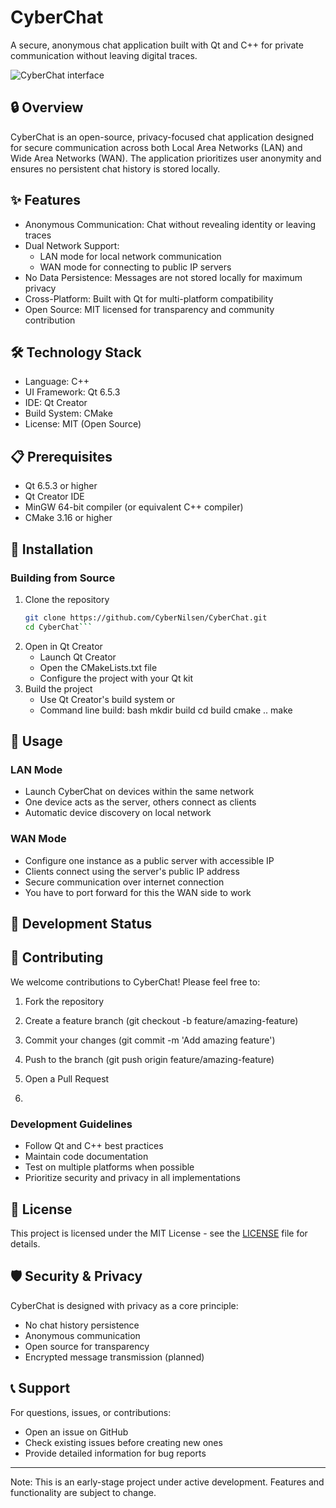 # CyberChat
A secure, anonymous chat application built with Qt and C++ for private communication without leaving digital traces.

![CyberChat interface](https://github.com/user-attachments/assets/4d6c9d34-ddc8-4199-a083-eeffedfc0160)

## 🔒 Overview
CyberChat is an open-source, privacy-focused chat application designed for secure communication across both Local Area Networks (LAN) and Wide Area Networks (WAN). The application prioritizes user anonymity and ensures no persistent chat history is stored locally.

## ✨ Features
- Anonymous Communication: Chat without revealing identity or leaving traces
- Dual Network Support: 
  - LAN mode for local network communication
  - WAN mode for connecting to public IP servers
- No Data Persistence: Messages are not stored locally for maximum privacy
- Cross-Platform: Built with Qt for multi-platform compatibility
- Open Source: MIT licensed for transparency and community contribution
  
## 🛠️ Technology Stack
- Language: C++
- UI Framework: Qt 6.5.3
- IDE: Qt Creator
- Build System: CMake
- License: MIT (Open Source)
  
## 📋 Prerequisites
- Qt 6.5.3 or higher
- Qt Creator IDE
- MinGW 64-bit compiler (or equivalent C++ compiler)
- CMake 3.16 or higher
  
## 🚀 Installation

### Building from Source
1. Clone the repository
   ```bash
   git clone https://github.com/CyberNilsen/CyberChat.git
   cd CyberChat```
   
2. Open in Qt Creator
   - Launch Qt Creator
   - Open the CMakeLists.txt file
   - Configure the project with your Qt kit
3. Build the project
   - Use Qt Creator's build system or
   - Command line build:
     bash
     mkdir build
     cd build
     cmake ..
     make
     
## 🎯 Usage

### LAN Mode
- Launch CyberChat on devices within the same network
- One device acts as the server, others connect as clients
- Automatic device discovery on local network
  
### WAN Mode
- Configure one instance as a public server with accessible IP
- Clients connect using the server's public IP address
- Secure communication over internet connection
- You have to port forward for this the WAN side to work
## 🔧 Development Status

## 🤝 Contributing

We welcome contributions to CyberChat! Please feel free to:
1. Fork the repository
2. Create a feature branch (git checkout -b feature/amazing-feature)
3. Commit your changes (git commit -m 'Add amazing feature')
4. Push to the branch (git push origin feature/amazing-feature)
5. Open a Pull Request

6. 
### Development Guidelines
- Follow Qt and C++ best practices
- Maintain code documentation
- Test on multiple platforms when possible
- Prioritize security and privacy in all implementations
  
## 📄 License
This project is licensed under the MIT License - see the [LICENSE](LICENSE) file for details.

## 🛡️ Security & Privacy
CyberChat is designed with privacy as a core principle:
- No chat history persistence
- Anonymous communication
- Open source for transparency
- Encrypted message transmission (planned)
  
## 📞 Support
For questions, issues, or contributions:
- Open an issue on GitHub
- Check existing issues before creating new ones
- Provide detailed information for bug reports
---
Note: This is an early-stage project under active development. Features and functionality are subject to change.
